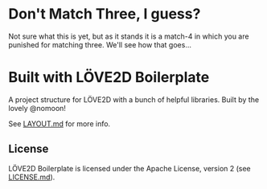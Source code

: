 # Don't Match Three, I guess?

Not sure what this is yet, but as it stands it is a match-4 in
which you are punished for matching three. We'll see how that
goes...

# Built with LÖVE2D Boilerplate

A project structure for LÖVE2D with a bunch of helpful libraries.
Built by the lovely @nomoon!

See [LAYOUT.md](LAYOUT.md) for more info.

## License

LÖVE2D Boilerplate is licensed under the Apache License, version 2 (see [LICENSE.md](LICENSE.md)).
